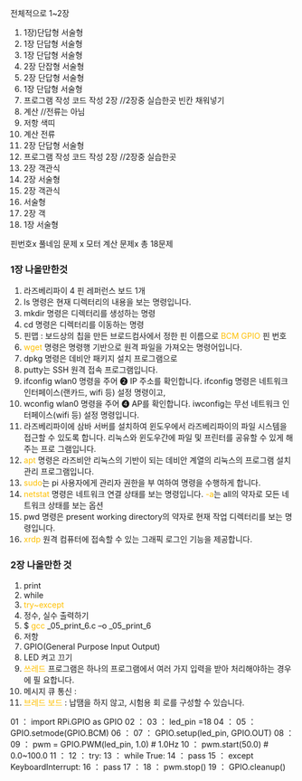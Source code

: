 
전체적으로 1~2장
1. 1장)단답형 서술형 
2.  1장 단답형 서술형
3.  1장 단답형 서술형
4. 2장 단잡형 서술형
5. 2장 단답형 서술형
6. 1장 단답형 서술형
7.  프로그램 작성 코드 작성 2장 //2장중 실습한곳  빈칸 채워넣기
8. 계산 //전류는 아님 
9. 저항 색띠
10. 계산 전류
11. 2장 단답형 서술형
12.   프로그램 작성 코드 작성 2장 //2장중 실습한곳
13. 2장 객관식
14. 2장 서술형
15. 2장 객관식
16. 서술형
17. 2장 객
18. 1장 서술형

핀번호x
풀네임 문제 x
모터 계산 문제x
총 18문제 


### 1장 나올만한것

1)  라즈베리파이 4 핀 레퍼런스 보드 1개
2)  ls 명령은 현재 디렉터리의 내용을 보는 명령입니다.
3)  mkdir 명령은 디렉터리를 생성하는 명령
4)  cd 명령은 디렉터리를 이동하는 명령
5)  핀맵 : 보드상의 칩을 만든 브로드컴사에서 정한 핀 이름으로<font color="#ffc000"> BCM GPIO </font>핀 번호
6)  <font color="#ffc000">wget</font> 명령은 명령행 기반으로 원격 파일을 가져오는 명령어입니다.
7)  dpkg 명령은 데비안 패키지 설치 프로그램으로
8)  putty는 SSH 원격 접속 프로그램입니다.
9)  ifconfig wlan0 명령을 주어 ❷ IP 주소를 확인합니다.  ifconfig 명령은 네트워크 인터페이스(랜카드, wifi 등) 설정 명령이고,
10)  wconfig wlan0 명령을 주어 ❹ AP를 확인합니다. iwconfig는 무선 네트워크 인터페이스(wifi 등) 설정 명령입니다.
11)  라즈베리파이에 삼바 서버를 설치하여 윈도우에서 라즈베리파이의 파일 시스템을 접근할 수 있도록 합니다. 리눅스와 윈도우간에 파일 및 프린터를 공유할 수 있게 해 주는 프로 그램입니다.
12) <font color="#ffc000"> apt</font> 명령은 라즈비안 리눅스의 기반이 되는 데비안 계열의 리눅스의 프로그램 설치 관리 프로그램입니다.
13)  <font color="#ffc000">sudo</font>는 pi 사용자에게 관리자 권한을 부 여하여 명령을 수행하게 합니다.
14) <font color="#ffc000"> netstat</font> 명령은 네트워크 연결 상태를 보는 명령입니다. <font color="#ffc000">-a</font>는 all의 약자로 모든 네트워크 상태를 보는 옵션
15)   pwd 명령은 present working directory의 약자로 현재 작업 디렉터리를 보는 명령입니다.
16)  <font color="#ffc000">xrdp</font> 원격 컴퓨터에 접속할 수 있는 그래픽 로그인 기능을 제공합니다.


### 2장 나올만한 것

1)  print
2)  while
3)  <font color="#ffc000">try~except</font>
4)   정수, 실수 출력하기
5)  $ <font color="#ffc000">gcc</font> _05_print_6.c –o _05_print_6
6)  저항
7)  GPIO(General Purpose Input Output)
8)  LED 켜고 끄기
9)  <font color="#ffc000">쓰레드</font> 프로그램은 하나의 프로그램에서 여러 가지 입력을 받아 처리해야하는 경우에 필 요합니다.
10)  메시지 큐 통신 : 
11)  <font color="#ffc000">브레드 보드</font> :  납땜을 하지 않고, 시험용 회 로를 구성할 수 있습니다.

01 ： import RPi.GPIO as GPIO 
02 ： 
03 ： led_pin =18 04 ：
05 ： GPIO.setmode(GPIO.BCM) 
06 ： 
07 ： GPIO.setup(led_pin, GPIO.OUT) 
08 ： 
09 ： pwm = GPIO.PWM(led_pin, 1.0) # 1.0Hz 
10 ： pwm.start(50.0) # 0.0~100.0 
11 ： 
12 ： try: 
13 ： while True:
14 ： pass 
15 ： except KeyboardInterrupt: 
16 ： pass 
17 ： 
18 ： pwm.stop() 
19 ： GPIO.cleanup()